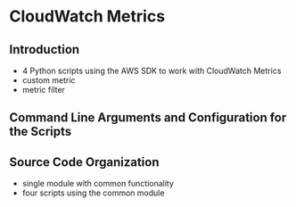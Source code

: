 # CloudWatch Metrics

## Introduction
- 4 Python scripts using the AWS SDK to work with CloudWatch Metrics
- custom metric
- metric filter

## Command Line Arguments and Configuration for the Scripts

## Source Code Organization
- single module with common functionality
- four scripts using the common module